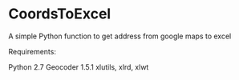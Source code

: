 # CoordsToExcel
A simple Python function to get address from google maps to excel

Requirements:

Python 2.7
Geocoder 1.5.1
xlutils, xlrd, xlwt
